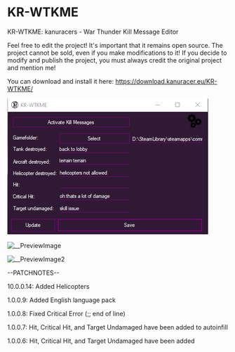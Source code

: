 # KR-WTKME
KR-WTKME: kanuracers - War Thunder Kill Message Editor

Feel free to edit the project! It's important that it remains open source. The project cannot be sold, even if you make modifications to it! If you decide to modify and publish the project, you must always credit the original project and mention me!

You can download and install it here: https://download.kanuracer.eu/KR-WTKME/

![__PreviewImage](https://github.com/kanuracer/KR-WTKME/blob/main/10.0.0.14_screenshot.png)

![__PreviewImage](https://github.com/kanuracer/KR-WTKME/assets/115377230/7e841fba-dc40-4c30-90af-f217c0ac481c)

![__PreviewImage2](https://github.com/kanuracer/KR-WTKME/assets/115377230/e3219b61-00ff-4e69-9f99-c1b94e0bb577)


--PATCHNOTES--

10.0.0.14: Added Helicopters

1.0.0.9: Added English language pack

1.0.0.8: Fixed Critical Error (;; end of line)

1.0.0.7: Hit, Critical Hit, and Target Undamaged have been added to autoinfill

1.0.0.6: Hit, Critical Hit, and Target Undamaged have been added
